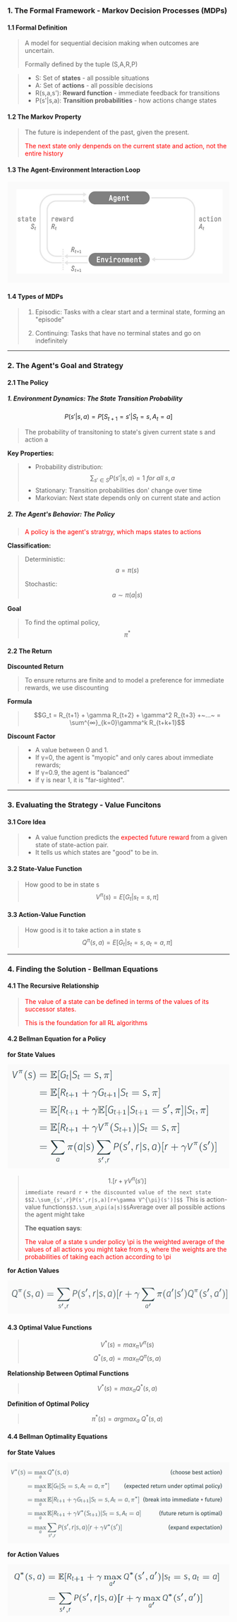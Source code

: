 ### 1. The Formal Framework - Markov Decision Processes (MDPs)
#### 1.1 Formal Definition

>A model for sequential decision making when outcomes are uncertain.
>
>Formally defined by the tuple (S,A,R,P)

>* S: Set of **states** - all possible situations
>* A: Set of **actions** - all possible decisions
>* R(s,a,s'): **Reward function** - immediate feedback for transitions
>* P(s'|s,a): **Transition probabilities** - how actions change states

#### 1.2 The Markov Property

>The future is independent of the past, given the present.
>
><font color="Red">The next state only denpends on the current state and action, not the entire history</font>

#### 1.3 The Agent-Environment Interaction Loop

![](../Reinforcement%20Learning/images/interaction%20loop.png)
#### 1.4 Types of MDPs

> 1. Episodic: Tasks with a clear start and a terminal state, forming an "episode"
>
> 2. Continuing: Tasks that have no terminal states and go on indefinitely


***
### 2. The Agent's Goal and Strategy
#### 2.1 The Policy
##### 1. Environment Dynamics: The State Transition Probability
$$P(s'|s,a) = P[S_{t+1}=s' | S_t=s, A_t=a]
$$
>The probability of transitoning to state's given current state s and action a

**Key Properties:**

>* Probability distribution: $$\sum_{s'\in S}P(s'|s,a)=1~for~all~s,a$$
>* Stationary: Transition probabilities don' change over time
>* Markovian: Next state depends only on current state and action

##### 2. The Agent's Behavior: The Policy

><font color="Red">A policy is the agent's stratrgy, which maps states to actions</font>

**Classification:**

>Deterministic: $$a = \pi(s)$$
>
>Stochastic: 
>$$a\sim \pi(a|s)$$

**Goal**

>To find the optimal policy, $$\pi^*$$
#### 2.2 The Return

**Discounted Return**

>To ensure returns are finite and to model a preference for immediate rewards, we use discounting

**Formula**

>$$G_t = R_{t+1} + \gamma R_{t+2} + \gamma^2 R_{t+3} +~...~ = \sum^{∞}_{k=0}\gamma^k R_{t+k+1}$$

**Discount** **Factor**

>* A value between 0 and 1. 
>* If γ=0, the agent is "myopic" and only cares about immediate rewards; 
>* If γ=0.9, the agent is "balanced"
>* if γ is near 1, it is "far-sighted".

***
### 3. Evaluating the Strategy - Value Funcitons
#### 3.1 Core Idea

>* A value function predicts the <font color="Red">expected future reward</font> from a given state of state-action pair.
>* It tells us which states are "good" to be in.

#### 3.2 State-Value Function

>How good to be in state s
>$$V^{\pi}(s)=E[G_t|s_t=s,\pi]$$

#### 3.3 Action-Value Function

>How good is it to take action a in state s
>$$Q^{\pi}(s,a)=E[G_t|s_t=s,a_t=a,\pi]$$

***
### 4. Finding the Solution - Bellman Equations

#### 4.1 The Recursive Relationship

><font color="Red">The value of a state can be defined in terms of the values of its successor states. </font>
>
><font color="Red">This is the foundation for all RL algorithms</font>
#### 4.2 Bellman Equation for a Policy

**for State Values**

![](../Reinforcement%20Learning/images/BellmanEquationV.png)
>$$1.[r+\gamma V^{\pi}(s')]$$
>  `immediate reward r + the discounted value of the next state
>$$2.\sum_{s',r}P(s',r|s,a)[r+\gamma V^{\pi}(s')]$$
>  `This is action-value function`
>$$3.\sum_a\pi(a|s)$$
>  `Average over all possible actions the agent might take
>
>**The equation says**:
>
> <font color="red">The value of a state s under policy \pi is the weighted average of the values of all actions you might take from s, where the weights are the probabilities of taking each action according to \pi</font>

**for Action Values**

![](../Reinforcement%20Learning/images/BellmanEquationQ.png)

#### 4.3 Optimal Value Functions

>$$V^{*}(s)=max_{\pi}V^{\pi}(s)$$$$Q^{*}(s,a)=max_{\pi}Q^{\pi}(s,a)$$

**Relationship Between Optimal Functions**

>$$V^{*}(s)=max_aQ^*(s,a)$$

**Definition of Optimal Policy**

>$$\pi^{*}(s)=argmax_a~Q^*(s,a)$$
#### 4.4 Bellman Optimality Equations

**for State Values**

![](../Reinforcement%20Learning/images/BellmanOptimalityEquationsV.png)

**for Action Values**

![](../Reinforcement%20Learning/images/BellmanOptimalityEquationsQ.png)